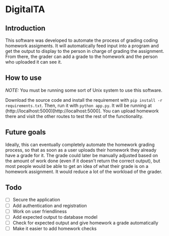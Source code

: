 # DigitalTA

## Introduction
This software was developed to automate the process of grading coding homework assigments.
It will automatically feed input into a program and get the output to display to
the person in charge of grading the assignment. From there, the grader can add
a grade to the homework and the person who uploaded it can see it.

## How to use
*NOTE:* You must be running some sort of Unix system to use this software.

Download the source code and install the requirement with `pip install -r requirements.txt`.
Then, run it with `python app.py`. It will be running at (http://localhost:5000)[http://localhost:5000].
You can upload homework there and visit the other routes to test the rest of the functionality.

## Future goals
Ideally, this can eventually completely automate the homework grading process,
so that as soon as a user uploads their homework they already have a grade for it.
The grade could later be manually adjusted based on the amount of work done (even
if it doesn't return the correct output), but most people would be able to get an
idea of what their grade is on a homework assignment. It would reduce a lot of
the workload of the grader.

## Todo

- [ ] Secure the application
- [ ] Add authentication and registration
- [ ] Work on user friendliness
- [ ] Add expected output to database model
- [ ] Check for expected output and give homework a grade automatically
- [ ] Make it easier to add homework checks
